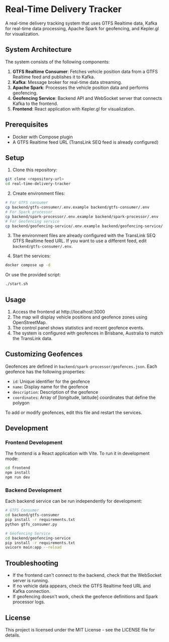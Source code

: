 # Real-Time Delivery Tracker

A real-time delivery tracking system that uses GTFS Realtime data, Kafka for real-time data processing, Apache Spark for geofencing, and Kepler.gl for visualization.

## System Architecture

The system consists of the following components:

1. **GTFS Realtime Consumer**: Fetches vehicle position data from a GTFS Realtime feed and publishes it to Kafka.
2. **Kafka**: Message broker for real-time data streaming.
3. **Apache Spark**: Processes the vehicle position data and performs geofencing.
4. **Geofencing Service**: Backend API and WebSocket server that connects Kafka to the frontend.
5. **Frontend**: React application with Kepler.gl for visualization.

## Prerequisites

- Docker with Compose plugin
- A GTFS Realtime feed URL (TransLink SEQ feed is already configured)

## Setup

1. Clone this repository:

```bash
git clone <repository-url>
cd real-time-delivery-tracker
```

2. Create environment files:

```bash
# For GTFS consumer
cp backend/gtfs-consumer/.env.example backend/gtfs-consumer/.env
# For Spark processor
cp backend/spark-processor/.env.example backend/spark-processor/.env
# For Geofencing service
cp backend/geofencing-service/.env.example backend/geofencing-service/.env
```

3. The environment files are already configured with the TransLink SEQ GTFS Realtime feed URL. If you want to use a different feed, edit `backend/gtfs-consumer/.env`.

4. Start the services:

```bash
docker compose up -d
```

Or use the provided script:

```bash
./start.sh
```

## Usage

1. Access the frontend at http://localhost:3000
2. The map will display vehicle positions and geofence zones using OpenStreetMap.
3. The control panel shows statistics and recent geofence events.
4. The system is configured with geofences in Brisbane, Australia to match the TransLink data.

## Customizing Geofences

Geofences are defined in `backend/spark-processor/geofences.json`. Each geofence has the following properties:

- `id`: Unique identifier for the geofence
- `name`: Display name for the geofence
- `description`: Description of the geofence
- `coordinates`: Array of [longitude, latitude] coordinates that define the polygon

To add or modify geofences, edit this file and restart the services.

## Development

### Frontend Development

The frontend is a React application with Vite. To run it in development mode:

```bash
cd frontend
npm install
npm run dev
```

### Backend Development

Each backend service can be run independently for development:

```bash
# GTFS Consumer
cd backend/gtfs-consumer
pip install -r requirements.txt
python gtfs_consumer.py

# Geofencing Service
cd backend/geofencing-service
pip install -r requirements.txt
uvicorn main:app --reload
```

## Troubleshooting

- If the frontend can't connect to the backend, check that the WebSocket server is running.
- If no vehicle data appears, check the GTFS Realtime feed URL and Kafka connection.
- If geofencing doesn't work, check the geofence definitions and Spark processor logs.

## License

This project is licensed under the MIT License - see the LICENSE file for details.
